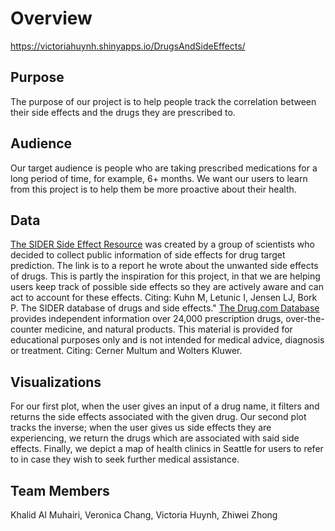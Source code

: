 # Overview
https://victoriahuynh.shinyapps.io/DrugsAndSideEffects/
## Purpose
The purpose of our project is to help people track the correlation between their side effects and the drugs they are prescribed to.
## Audience
Our target audience is people who are taking prescribed medications for a long period of time, for example, 6+ months. We want our users to learn from this project is to help them be more proactive about their health.
## Data
[The SIDER Side Effect Resource](http://sideeffects.embl.de/download/) was created by a group of scientists who decided to collect public information of side effects for drug target prediction. The link is to a report he wrote about the unwanted side effects of drugs. This is partly the inspiration for this project, in that we are helping users keep track of possible side effects so they are actively aware and can act to account for these effects.
Citing: Kuhn M, Letunic I, Jensen LJ, Bork P. The SIDER database of drugs and side effects."
[The Drug.com Database](https://www.drugs.com/sfx/) provides independent information over 24,000 prescription drugs, over-the-counter medicine, and natural products. This material is provided for educational purposes only and is not intended for medical advice, diagnosis or treatment.
Citing: Cerner Multum and Wolters Kluwer.
## Visualizations
For our first plot, when the user gives an input of a drug name, it filters and returns the side effects associated with the given drug.
Our second plot tracks the inverse; when the user gives us side effects they are experiencing, we return the drugs which are associated with said side effects.
Finally, we depict a map of health clinics in Seattle for users to refer to in case they wish to seek further medical assistance.
## Team  Members
Khalid Al Muhairi, Veronica Chang, Victoria Huynh, Zhiwei Zhong
